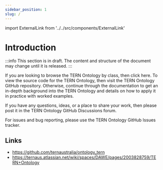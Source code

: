 ```yaml
---
sidebar_position: 1
slug: /
---
```


import ExternalLink from '../../src/components/ExternalLink'

# Introduction

:::info
This section is in draft. The content and structure of the document may change until it is released.
:::

If you are looking to browse the TERN Ontology by class, then click <ExternalLink href="/viewers/tern-ontology">here</ExternalLink>. To view the source code for the TERN Ontology, then visit the <ExternalLink href="https://github.com/ternaustralia/ontology_tern">TERN Ontology GitHub repository</ExternalLink>. Otherwise, continue through the documentation to get an in-depth background into the TERN Ontology and details on how to apply it in practice with worked examples.

If you have any questions, ideas, or a place to share your work, then please post it in the <ExternalLink href="https://github.com/ternaustralia/ontology_tern/discussions">TERN Ontology GitHub Discussions forum</ExternalLink>.

For issues and bug reporting, please use the <ExternalLink href="https://github.com/ternaustralia/ontology_tern/issues">TERN Ontology GitHub Issues tracker</ExternalLink>.

## Links

- https://github.com/ternaustralia/ontology_tern
- https://ternaus.atlassian.net/wiki/spaces/DAWE/pages/2003828759/TERN+Ontology

